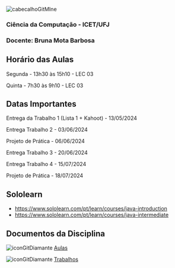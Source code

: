 ![cabecalhoGitMIne](https://github.com/brunamota/POO/assets/66503956/3e1694db-2de1-41c8-976e-b1f2035c0a84)

### Ciência da Computação - ICET/UFJ
### Docente: Bruna Mota Barbosa

## Horário das Aulas

Segunda - 13h30 às 15h10 - LEC 03

Quinta - 7h30 às 9h10 - LEC 03

## Datas Importantes

Entrega da Trabalho 1 (Lista 1 + Kahoot) - 13/05/2024

Entrega Trabalho 2 - 03/06/2024

Projeto de Prática - 06/06/2024

Entrega Trabalho 3 - 20/06/2024

Entrega Trabalho 4 - 15/07/2024

Projeto de Prática - 18/07/2024

## Sololearn

- https://www.sololearn.com/pt/learn/courses/java-introduction
- https://www.sololearn.com/pt/learn/courses/java-intermediate

## Documentos da Disciplina

![iconGitDiamante](https://github.com/brunamota/POO/assets/66503956/cef9c66b-7539-4c12-9161-4151f7d31bfa) [Aulas](https://github.com/brunamota/POO/blob/main/Aulas.md)

![iconGitDiamante](https://github.com/brunamota/POO/assets/66503956/cef9c66b-7539-4c12-9161-4151f7d31bfa) [Trabalhos](https://github.com/brunamota/POO/blob/main/Trabalhos.md)




